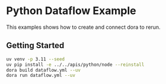 # Python Dataflow Example

This examples shows how to create and connect dora to rerun.

## Getting Started

```bash
uv venv -p 3.11 --seed
uv pip install -e ../../apis/python/node --reinstall
dora build dataflow.yml --uv
dora run dataflow.yml --uv
```
